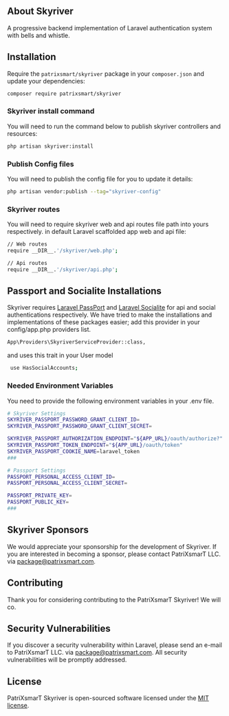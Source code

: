 

## About Skyriver

A progressive backend implementation of Laravel authentication system with bells and whistle.

## Installation

Require the `patrixsmart/skyriver` package in your `composer.json` and update your dependencies:
```sh
composer require patrixsmart/skyriver
```

### Skyriver install command

You will need to run the command below to publish skyriver controllers and resources:
```sh
php artisan skyriver:install 
```

### Publish Config files

You will need to publish the config file for you to update it details:
```sh
php artisan vendor:publish --tag="skyriver-config"
```

###  Skyriver routes

You will need to require skyriver web and api routes file path into yours respectively. 
in default Laravel scaffolded app web and api file:
```sh
// Web routes
require __DIR__.'/skyriver/web.php';

// Api routes
require __DIR__.'/skyriver/api.php';
```

## Passport and Socialite Installations

Skyriver requires [Laravel PassPort](https://laravel.com/docs/8.x/passport) and 
[Laravel Socialite](https://laravel.com/docs/8.x/socialite) for api and social authentications respectively.
We have tried to make the installations and implementations of these packages easier; add this provider in your 
config/app.php providers list.
```sh
App\Providers\SkyriverServiceProvider::class,
```
and uses this trait in your User model

```sh
 use HasSocialAccounts;
```
### Needed Environment Variables

You need to provide the following environment variables in your .env file.

```sh
# Skyriver Settings
SKYRIVER_PASSPORT_PASSWORD_GRANT_CLIENT_ID=
SKYRIVER_PASSPORT_PASSWORD_GRANT_CLIENT_SECRET=

SKYRIVER_PASSPORT_AUTHORIZATION_ENDPOINT="${APP_URL}/oauth/authorize?"
SKYRIVER_PASSPORT_TOKEN_ENDPOINT="${APP_URL}/oauth/token"
SKYRIVER_PASSPORT_COOKIE_NAME=laravel_token
###

# Passport Settings
PASSPORT_PERSONAL_ACCESS_CLIENT_ID=
PASSPORT_PERSONAL_ACCESS_CLIENT_SECRET=

PASSPORT_PRIVATE_KEY=
PASSPORT_PUBLIC_KEY=
###
```

## Skyriver Sponsors

We would appreciate your sponsorship for the development of Skyriver. If you are interested in becoming a sponsor, please contact PatriXsmarT LLC. via [package@patrixsmart.com](mailto:package@patrixsmart.com).


## Contributing

Thank you for considering contributing to the PatriXsmarT Skyriver! We will co.

## Security Vulnerabilities

If you discover a security vulnerability within Laravel, please send an e-mail to PatriXsmarT LLC. via [package@patrixsmart.com](mailto:package@patrixsmart.com). All security vulnerabilities will be promptly addressed.

## License

PatriXsmarT Skyriver is open-sourced software licensed under the [MIT license](https://opensource.org/licenses/MIT).
